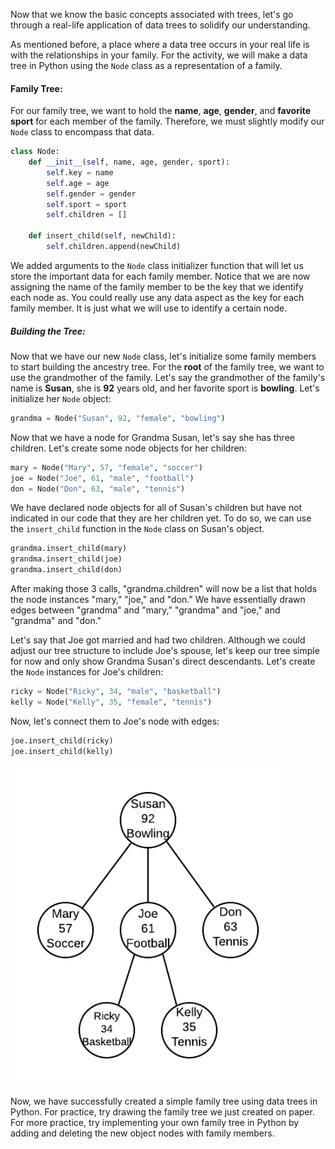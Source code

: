 <!--title={Real Life Application of Trees}-->

<!--badges={Algorithms:5,Python:5}-->

<!--concepts={The Node}-->

Now that we know the basic concepts associated with trees, let's go through a real-life application of data trees to solidify our understanding.

As mentioned before, a place where a data tree occurs in your real life is with the relationships in your family. For the activity, we will make a data tree in Python using the `Node` class as a representation of a family.

#### Family Tree:

For our family tree, we want to hold the **name**, **age**, **gender**, and **favorite sport** for each member of the family. Therefore, we must slightly modify our `Node` class to encompass that data.

```Python
class Node:
    def __init__(self, name, age, gender, sport):
        self.key = name
        self.age = age
        self.gender = gender
        self.sport = sport
        self.children = []
    
    def insert_child(self, newChild):
        self.children.append(newChild)
```

We added arguments to the `Node` class initializer function that will let us store the important data for each family member. Notice that we are now assigning the name of the family member to be the key that we identify each node as. You could really use any data aspect as the key for each family member. It is just what we will use to identify a certain node.

##### Building the Tree:

Now that we have our new `Node` class, let's initialize some family members to start building the ancestry tree. For the **root** of the family tree, we want to use the grandmother of the family. Let's say the grandmother of the family's name is **Susan**, she is **92** years old, and her favorite sport is **bowling**. Let's initialize her `Node` object:

```Python
grandma = Node("Susan", 92, "female", "bowling")
```

Now that we have a node for Grandma Susan, let's say she has three children. Let's create some node objects for her children:

```Python
mary = Node("Mary", 57, "female", "soccer")
joe = Node("Joe", 61, "male", "football")
don = Node("Don", 63, "male", "tennis")
```

We have declared node objects for all of Susan's children but have not indicated in our code that they are her children yet. To do so, we can use the `insert_child` function in the `Node` class on Susan's object.

```Python
grandma.insert_child(mary)
grandma.insert_child(joe)
grandma.insert_child(don)
```

After making those 3 calls, "grandma.children" will now be a list that holds the node instances "mary," "joe," and "don." We have essentially drawn edges between "grandma" and "mary," "grandma" and "joe," and "grandma" and "don." 

Let's say that Joe got married and had two children. Although we could adjust our tree structure to include Joe's spouse, let's keep our tree simple for now and only show Grandma Susan's direct descendants. Let's create the `Node` instances for Joe's children:

```Python
ricky = Node("Ricky", 34, "male", "basketball")
kelly = Node("Kelly", 35, "female", "tennis")
```

Now, let's connect them to Joe's node with edges:

```Python
joe.insert_child(ricky)
joe.insert_child(kelly)
```

<img src="../images/8-1.png" style="zoom:110%;" />

Now, we have successfully created a simple family tree using data trees in Python. For practice, try drawing the family tree we just created on paper. For more practice, try implementing your own family tree in Python by adding and deleting the new object nodes with family members.
